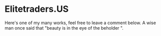 # Elitetraders.US
Here's one of my many works, feel free to leave a comment below.  A wise man once said that "beauty is in the eye of the beholder ".
